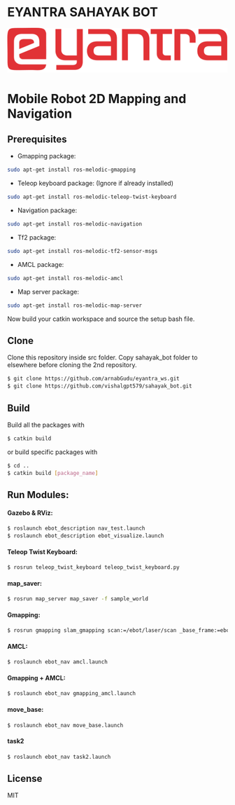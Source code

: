 # EYANTRA SAHAYAK BOT
![](./images/logo.png)

# Mobile Robot 2D Mapping and Navigation
## Prerequisites
- Gmapping package:
```sh
sudo apt-get install ros-melodic-gmapping
```
- Teleop keyboard package: (Ignore if already installed)
```sh
sudo apt-get install ros-melodic-teleop-twist-keyboard
```
- Navigation package:
```sh
sudo apt-get install ros-melodic-navigation
```
- Tf2 package:
```sh
sudo apt-get install ros-melodic-tf2-sensor-msgs
```
- AMCL package:
```sh
sudo apt-get install ros-melodic-amcl
```
- Map server package:
```sh
sudo apt-get install ros-melodic-map-server
```
Now build your catkin workspace and source the setup bash file.

## Clone
Clone this repository inside src folder. Copy sahayak_bot folder to elsewhere before cloning the 2nd repository.
```sh
$ git clone https://github.com/arnabGudu/eyantra_ws.git
$ git clone https://github.com/vishalgpt579/sahayak_bot.git
```

## Build
Build all the packages with
```sh
$ catkin build
```
or build specific packages with
```sh
$ cd ..
$ catkin build [package_name]
```

## Run Modules:
#### Gazebo & RViz:
```sh
$ roslaunch ebot_description nav_test.launch
$ roslaunch ebot_description ebot_visualize.launch
```
#### Teleop Twist Keyboard:
```sh
$ rosrun teleop_twist_keyboard teleop_twist_keyboard.py
```
#### map_saver:
```sh
$ rosrun map_server map_saver -f sample_world
```
#### Gmapping:
```sh
$ rosrun gmapping slam_gmapping scan:=/ebot/laser/scan _base_frame:=ebot_base
```
#### AMCL:
```sh
$ roslaunch ebot_nav amcl.launch
```
#### Gmapping + AMCL:
```sh
$ roslaunch ebot_nav gmapping_amcl.launch
```
#### move_base:
```sh
$ roslaunch ebot_nav move_base.launch
```
#### task2
```sh
$ roslaunch ebot_nav task2.launch
```
License
----

MIT
